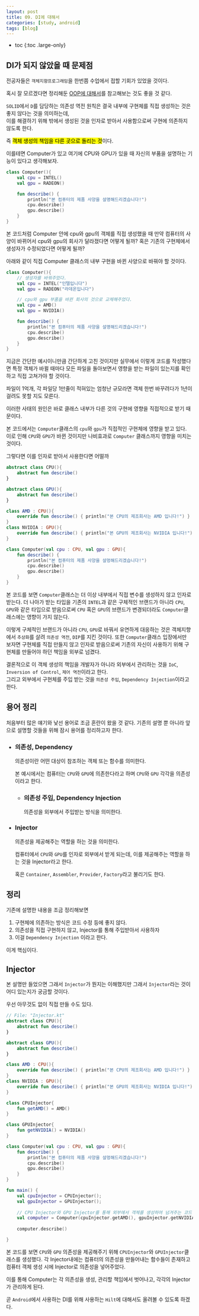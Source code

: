 ```yaml
---
layout: post
title: 09. DI에 대해서
categories: [study, android]
tags: [blog]
---
```


- toc
{:toc .large-only}

## DI가 되지 않았을 때 문제점
전공자들은 `객체지향프로그래밍`을 한번쯤 수업에서 접할 기회가 있었을 것이다.

혹시 잘 모르겠다면 정리해둔 [OOP에 대해서](https://hangeulmansae.github.io/study/etc/2025-03-13-4.OOP%EC%97%90-%EB%8C%80%ED%95%B4%EC%84%9C/)를 참고해보는 것도 좋을 것 같다.

`SOLID`에서 `D`를 담당하는 의존성 역전 원칙은 결국 내부에 구현체를 직접 생성하는 것은 좋지 않다는 것을 의미하는데,     
이를 해결하기 위해 밖에서 생성된 것을 인자로 받아서 사용함으로써 구현에 의존하지 않도록 한다.

즉 <mark>객체 생성의 책임을 다른 곳으로 돌리는 것</mark>이다.

이를테면 Computer가 있고 여기에 CPU와 GPU가 있을 때 자신의 부품을 설명하는 기능이 있다고 생각해보자.
~~~kotlin
class Computer(){
    val cpu = INTEL()
    val gpu = RADEON()

    fun describe() {
        println("본 컴퓨터의 제품 사양을 설명해드리겠습니다!")
        cpu.describe()
        gpu.describe()
    }
}
~~~
본 코드처럼 Computer 안에 cpu와 gpu의 객체를 직접 생성했을 때 만약 컴퓨터의 사양이 바뀌어서 cpu와 gpu의 회사가 달라졌다면 어떻게 될까? 혹은 기존의 구현체에서 생성자가 수정되었다면 어떻게 될까?

아래와 같이 직접 Computer 클래스의 내부 구현을 바뀐 사양으로 바꿔야 할 것이다.
~~~kotlin
class Computer(){
    // 생성자를 바꿔주었다.
    val cpu = INTEL("인텔입니다")
    val gpu = RADEON("라데온입니다")

    // cpu와 gpu 부품을 바뀐 회사의 것으로 교체해주었다.
    val cpu = AMD()
    val gpu = NVIDIA()

    fun describe() {
        println("본 컴퓨터의 제품 사양을 설명해드리겠습니다!")
        cpu.describe()
        gpu.describe()
    }
}
~~~

지금은 간단한 예시이니만큼 간단하게 고친 것이지만 실무에서 이렇게 코드를 작성했다면 특정 객체가 바뀔 때마다 모든 파일을 돌아보면서 영향을 받는 파일이 있는지를 확인하고 직접 고쳐가야 할 것이다.

파일이 1억개, 각 파일당 1만줄이 적혀있는 엄청난 규모라면 객체 한번 바꾸려다가 1년이 걸려도 못할 지도 모른다.

이러한 사태의 원인은 바로 클래스 내부가 다른 것의 구현에 영향을 직접적으로 받기 때문이다.

본 코드에서는 `Computer`클래스의 `cpu`와 `gpu`가 직접적인 구현체에 영향을 받고 있다.     
이로 인해 `CPU`와 `GPU`가 바뀐 것이지만 나비효과로 `Computer` 클래스까지 영향을 미치는 것이다. 

그렇다면 이를 인자로 받아서 사용한다면 어떨까

~~~kotlin
abstract class CPU(){
    abstract fun describe()
}

abstract class GPU(){
    abstract fun describe()
}

class AMD : CPU(){
    override fun describe() { println("본 CPU의 제조회사는 AMD 입니다!") }
}
class NVIDIA : GPU(){
    override fun describe() { println("본 GPU의 제조회사는 NVIDIA 입니다!") }
}

class Computer(val cpu : CPU, val gpu : GPU){
    fun describe() {
        println("본 컴퓨터의 제품 사양을 설멍해드리겠습니다!")
        cpu.describe()
        gpu.describe()
    }
}
~~~

본 코드를 보면 `Computer`클래스는 더 이상 내부에서 직접 변수를 생성하지 않고 인자로 받는다.
더 나아가 받는 타입을 기존의 `INTEL`과 같은 구체적인 브랜드가 아니라 `CPU`, `GPU`와 같은 타입으로 받음으로써 `CPU` 혹은 `GPU`의 브랜드가 변경되더라도 `Computer`클래스에는 영향이 가지 않는다.

이렇게 구체적인 브랜드가 아니라 `CPU`, `GPU`로 바꿔서 유연하게 대응하는 것은 객체지향에서 `추상화`를 살려 `의존성 역전`, `DIP`를 지킨 것이다.
또한 `Computer`클래스 입장에서만 보자면 구현체를 직접 만들지 않고 인자로 받음으로써 기존의 자신이 사용하기 위해 구현체를 만들어야 하던 책임을 외부로 넘겼다.

결론적으로 이 객체 생성의 책임을 개발자가 아니라 외부에서 관리하는 것을 `IoC`, `Inversion of Control`, `제어 역전`이라고 한다.     
그리고 외부에서 구현체를 주입 받는 것을 `의존성 주입`, `Dependency Injection`이라고 한다.     

## 용어 정리
처음부터 많은 얘기와 낯선 용어로 조금 혼란이 왔을 것 같다. 기존의 설명 뿐 아니라 앞으로 설명할 것들을 위해 잠시 용어를 정리하고자 한다.

+ ### 의존성, Dependency
  의존성이란 어떤 대상이 참조하는 객체 또는 함수를 의미한다.

  본 예시에서는 컴퓨터는 `CPU`와 `GPU`에 의존한다라고 하며 `CPU`와 `GPU` 각각을 의존성이라고 한다.

  + ### 의존성 주입, Dependency Injection
    의존성을 외부에서 주입받는 방식을 의미한다.

+ ### Injector
  의존성을 제공해주는 역할을 하는 것을 의미한다.

  컴퓨터에서 `CPU`와 `GPU`를 인자로 외부에서 받게 되는데, 이를 제공해주는 역할을 하는 것을 Injector라고 한다.

  혹은 `Container`, `Assembler`, `Provider`, `Factory`라고 불리기도 한다.

## 정리
기존에 설명한 내용을 조금 정리해보면

1. 구현체에 의존하는 방식은 코드 수정 등에 좋지 않다.
2. 의존성을 직접 구현하지 않고, Injector를 통해 주입받아서 사용하자
3. 이걸 `Dependency Injection` 이라고 한다.

이게 핵심이다.

## Injector
본 설명만 들었으면 그래서 `Injector`가 뭔지는 이해했지만 그래서 `Injector`라는 것이 어디 있는지가 궁금할 것이다.

우선 아무것도 없이 직접 만들 수도 있다.
~~~kotlin
// File: "Injector.kt"
abstract class CPU(){
    abstract fun describe()
}

abstract class GPU(){
    abstract fun describe()
}

class AMD : CPU(){
    override fun describe() { println("본 CPU의 제조회사는 AMD 입니다!") }
}
class NVIDIA : GPU(){
    override fun describe() { println("본 GPU의 제조회사는 NVIDIA 입니다!") }
}

class CPUInjector{
    fun getAMD() = AMD()
}

class GPUInjector{
    fun getNVIDIA() = NVIDIA()
}

class Computer(val cpu : CPU, val gpu : GPU){
    fun describe() {
        println("본 컴퓨터의 제품 사양을 설멍해드리겠습니다!")
        cpu.describe()
        gpu.describe()
    }
}

fun main() {
    val cpuInjector = CPUInjector();
    val gpuInjector = GPUInjector();
    
    // CPU Injector와 GPU Injector를 통해 외부에서 객체를 생성하여 넘겨주는 코드
    val computer = Computer(cpuInjector.getAMD(), gpuInjector.getNVIDIA())
  
    computer.describe()

}
~~~

본 코드를 보면 `CPU`와 `GPU` 의존성을 제공해주기 위해 `CPUInjector`와 `GPUInjector`클래스를 생성했다.
각 Injector내에는 컴퓨터의 의존성을 만들어내는 함수들이 존재하고 컴퓨터 객체 생성 시에 Injector로 의존성을 넣어주었다.

이를 통해 Computer는 각 의존성을 생성, 관리할 책임에서 벗어나고, 각각의 Injector가 관리하게 된다.

곧 `Android`에서 사용하는 DI를 위해 사용하는 `Hilt`에 대해서도 올려볼 수 있도록 하겠다.